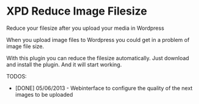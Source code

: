 XPD Reduce Image Filesize
==========================
Reduce your filesize after you upload your media in Wordpress

When you upload image files to Wordpress you could get in a problem of image file size.

With this plugin you can reduce the filesize automatically. Just download and install the plugin. And it will start working.

TODOS:

* [DONE] 05/06/2013 - Webinterface to configure the quality of the next images to be uploaded